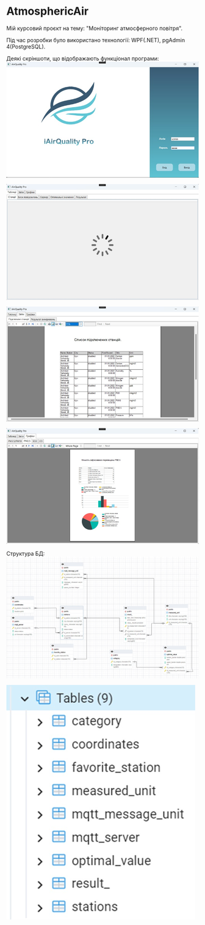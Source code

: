 # AtmosphericAir
 Мій курсовий проєкт на тему: "Моніторинг атмосферного повітря".

Під час розробки було використано технології: WPF(.NET), pgAdmin 4(PostgreSQL).

Деякі скріншоти, що відображають функціонал програми:
![Image alt](https://github.com/Sk0rd1/ImagesForReadMe/blob/main/AtmosphericAir/program1.jpg)

![Image alt](https://github.com/Sk0rd1/ImagesForReadMe/blob/main/AtmosphericAir/program2.jpg)

![Image alt](https://github.com/Sk0rd1/ImagesForReadMe/blob/main/AtmosphericAir/program3.jpg)

![Image alt](https://github.com/Sk0rd1/ImagesForReadMe/blob/main/AtmosphericAir/program4.jpg)

Структура БД:
![Image alt](https://github.com/Sk0rd1/ImagesForReadMe/blob/main/AtmosphericAir/ERD.jpg)

![Image alt](https://github.com/Sk0rd1/ImagesForReadMe/blob/main/AtmosphericAir/tables.jpg)
